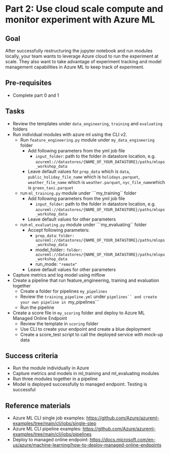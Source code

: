 
# Part 2: Use cloud scale compute and monitor experiment with Azure ML

## Goal 
After successfully restructuring the jupyter notebook and run modules locally, your team wants to leverage Azure cloud to run the experiment at scale.
They also want to take advantage of experiment tracking and model management capabilities in Azure ML to keep track of experiment.   

## Pre-requisites
- Complete part 0 and 1

## Tasks
- Review the templates under ```data_engineering```, ```training``` and   ```evaluating``` folders
- Run individual modules with azure ml using the CLI v2. 
    - Run ```feature_engineering.py``` module under ```my_data_engineering``` folder
        - Add following parameters from the yml job file
            - ```input_folder```: path to the folder in datastore location, e.g. ```azureml://datastores/{NAME_OF_YOUR_DATASTORE}/paths/mlops_workshop_data```
        - Leave default values for ```prep_data``` which is ```data```, ```public_holiday_file_name``` which is ```holidays.parquet```,  ```weather_file_name``` which is ```weather.parquet```, ```nyc_file_name```which is ```green_taxi.parquet``` 
    - run ```ml_training.py``` module under ```my_training`` folder
        - Add following parameters from the yml job file
            - ```input_folder```: path to the folder in datastore location, e.g. ```azureml://datastores/{NAME_OF_YOUR_DATASTORE}/paths/mlops_workshop_data```
        - Leave default values for other parameters 
    - run ```ml_evaluating.py``` module under ```my_evaluating`` folder
        - Accept following parameters:
            - ```prep_data```: ```folder: azureml://datastores/{NAME_OF_YOUR_DATASTORE}/paths/mlops_workshop_data```
            - model_folder:: ```folder: azureml://datastores/{NAME_OF_YOUR_DATASTORE}/paths/mlops_workshop_data```
            - run_mode: ```"remote"```
        - Leave default values for other parameters 
- Capture metrics and log model using mlflow 
- Create a pipeline that run feature_engineering, training and evaluation together
    - Create a folder for pipelines ```my_pipelines``` 
    - Review the ```training_pipeline.yml``` under ```pipelines`` and create your own pipeline in ```my_pipelines``` 
    - Run the pipeline  
- Create a score file in ```my_scoring``` folder and deploy to Azure ML Managed Online Endpoint
    - Review the template in ```scoring``` folder
    - Use CLI to create your endpoint and create a blue deployment 
    - Create a score_test script to call the deployed service with mock-up data

## Success criteria
- Run the module individually in Azure 
- Capture metrics and models in ml_training and ml_evaluating modules
- Run three modules together in a pipeline
- Model is deployed successfully to managed endpoint. Testing is successful


## Reference materials
- Azure ML CLI single job examples: https://github.com/Azure/azureml-examples/tree/main/cli/jobs/single-step
- Azure ML CLI pipeline examples: https://github.com/Azure/azureml-examples/tree/main/cli/jobs/pipelines
- Deploy to managed online endpoint: https://docs.microsoft.com/en-us/azure/machine-learning/how-to-deploy-managed-online-endpoints

